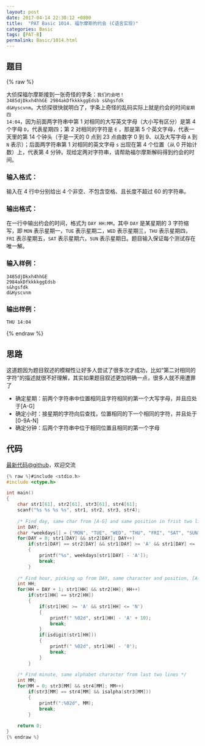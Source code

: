 ```yaml
---
layout: post
date: 2017-04-14 22:38:12 +0800
title:  "PAT Basic 1014. 福尔摩斯的约会 (C语言实现)"
categories: Basic
tags: [PAT-B]
permalink: Basic/1014.html
---
```


## 题目

{% raw %}<div class="ques-view"><p>大侦探福尔摩斯接到一张奇怪的字条：<code>我们约会吧！ 3485djDkxh4hhGE 2984akDfkkkkggEdsb s&amp;hgsfdk d&amp;Hyscvnm</code>。大侦探很快就明白了，字条上奇怪的乱码实际上就是约会的时间<code>星期四 14:04</code>，因为前面两字符串中第 1 对相同的大写英文字母（大小写有区分）是第 4 个字母 <code>D</code>，代表星期四；第 2 对相同的字符是 <code>E</code> ，那是第 5 个英文字母，代表一天里的第 14 个钟头（于是一天的 0 点到 23 点由数字 0 到 9、以及大写字母 <code>A</code> 到 <code>N</code> 表示）；后面两字符串第 1 对相同的英文字母 <code>s</code> 出现在第 4 个位置（从 0 开始计数）上，代表第 4 分钟。现给定两对字符串，请帮助福尔摩斯解码得到约会的时间。</p>
<h3 id="-">输入格式：</h3>
<p>输入在 4 行中分别给出 4 个非空、不包含空格、且长度不超过 60 的字符串。</p>
<h3 id="-">输出格式：</h3>
<p>在一行中输出约会的时间，格式为 <code>DAY HH:MM</code>，其中 <code>DAY</code> 是某星期的 3 字符缩写，即 <code>MON</code> 表示星期一，<code>TUE</code> 表示星期二，<code>WED</code> 表示星期三，<code>THU</code> 表示星期四，<code>FRI</code> 表示星期五，<code>SAT</code> 表示星期六，<code>SUN</code> 表示星期日。题目输入保证每个测试存在唯一解。</p>
<h3 id="-">输入样例：</h3>
<pre><code class="lang-in">3485djDkxh4hhGE 
2984akDfkkkkggEdsb 
s&amp;hgsfdk 
d&amp;Hyscvnm
</code></pre>
<h3 id="-">输出样例：</h3>
<pre><code class="lang-out">THU 14:04
</code></pre>
</div>{% endraw %}

## 思路

这道题因为题目叙述的模糊性让好多人尝试了很多次才成功，比如“第二对相同的字符”的描述就很不好理解，其实如果题目叙述更加明确一点，很多人就不用遭罪了

- 确定星期：前两个字符串中位置相同且字符相同的第一个大写字母，并且应处于[A-G]
- 确定小时：接星期的字符向后查找，位置相同的下一个相同的字符，并且处于[0-9A-N]
- 确定分钟：后两个字符串中位于相同位置且相同的第一个字母

## 代码

[最新代码@github](https://github.com/OliverLew/PAT/blob/master/PATBasic/1014.c)，欢迎交流
```c
{% raw %}#include <stdio.h>
#include <ctype.h>

int main()
{
    char str1[61], str2[61], str3[61], str4[61];
    scanf("%s %s %s %s", str1, str2, str3, str4);
    
    /* Find day, same char from [A-G] and same position in frist two lines */
    int DAY;
    char *weekdays[] = {"MON", "TUE", "WED", "THU", "FRI", "SAT", "SUN"};
    for(DAY = 0; str1[DAY] && str2[DAY]; DAY++)
        if(str1[DAY] == str2[DAY] && str1[DAY] >= 'A' && str1[DAY] <= 'G')
        {
            printf("%s", weekdays[str1[DAY] - 'A']);
            break;
        }
    
    /* Find hour, picking up from DAY, same character and position, [A-N|0-9] */
    int HH;
    for(HH = DAY + 1; str1[HH] && str2[HH]; HH++)
        if(str1[HH] == str2[HH])
        {
            if(str1[HH] >= 'A' && str1[HH] <= 'N')
            {
                printf(" %02d", str1[HH] - 'A' + 10);
                break;
            }
            if(isdigit(str1[HH]))
            {
                printf(" %02d", str1[HH] - '0');
                break;
            }
        }
    
    /* Find minute, same alphabet character from last two lines */
    int MM;
    for(MM = 0; str3[MM] && str4[MM]; MM++)
        if(str3[MM] == str4[MM] && isalpha(str3[MM]))
        {
            printf(":%02d", MM);
            break;
        }
    
    return 0;
}
{% endraw %}
```